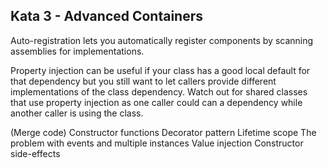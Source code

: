 ## Kata 3 - Advanced Containers

Auto-registration lets you automatically register components by scanning assemblies for implementations.

Property injection can be useful if your class has a good local default for that dependency but you still want to let callers provide different implementations of the class dependency. Watch out for shared classes that use property injection as one caller could can a dependency while another caller is using the class.

(Merge code)
Constructor functions
 Decorator pattern
Lifetime scope
 The problem with events and multiple instances
Value injection
Constructor side-effects
